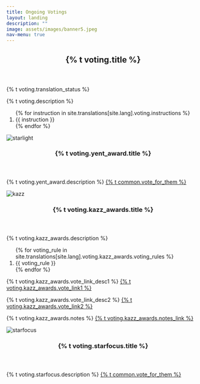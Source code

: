 ```yaml
---
title: Ongoing Votings
layout: landing
description: ""
image: assets/images/banner5.jpeg
nav-menu: true
---
```


<!-- Main -->
<div id="main">
    <section id="one">
        <div class="inner">
            <header class="major">
                <h2>{% t voting.title %}</h2>
            </header>
            <p>{% t voting.translation_status %}</p>
            <p>{% t voting.description %}</p>
            <ol>
                {% for instruction in site.translations[site.lang].voting.instructions %}
                    <li>{{ instruction }}</li>
                {% endfor %}
            </ol>
        </div>
    </section>
    <section id="two" class="spotlights">
        <section>
            <div class="image">
                <img src="{{ 'assets/images/r7.jpeg' | relative_url }}" alt="starlight" data-position="center center">
            </div>
            <div class="content">
                <div class="inner">
                    <header class="major">
                        <h3>{% t voting.yent_award.title %}</h3>
                    </header>
                    <p>{% t voting.yent_award.description %} <a class="vote-link" href="https://yentertainawards.mcot.net/vote/view/Rising">{% t common.vote_for_them %}</a></p>
                </div>
            </div>
        </section>
        <section>
            <div class="image">
                <img src="{{ 'assets/images/votekazz.png' | relative_url }}" alt="kazz" data-position="center center">
            </div>
            <div class="content">
                <div class="inner">
                    <header class="major">
                        <h3>{% t voting.kazz_awards.title %}</h3>
                    </header>
                    <p>{% t voting.kazz_awards.description %}</p>
                    <ol>
                        {% for voting_rule in site.translations[site.lang].voting.kazz_awards.voting_rules %}
                            <li>{{ voting_rule }}</li>
                        {% endfor %}
                    </ol>
                    <p>{% t voting.kazz_awards.vote_link_desc1 %} <a class="vote-link" href="https://worldwide.kazzmarket.com/product/vote-saowaisai-2024/">{% t voting.kazz_awards.vote_link1 %}</a></p>
                    <p>{% t voting.kazz_awards.vote_link_desc2 %} <a class="vote-link" href="https://today.line.me/th/v2/poll/JPmrlmM">{% t voting.kazz_awards.vote_link2 %}</a></p>
                    <p>{% t voting.kazz_awards.notes %} <a class="vote-link" href="https://x.com/4ever_Marvelous/status/1838082471415755176">{% t voting.kazz_awards.notes_link %}</a></p>
                </div>
            </div>
        </section>
        <section>
            <div class="image">
                <img src="{{ 'assets/images/starfocus.jpeg' | relative_url }}" alt="starfocus" data-position="center center">
            </div>
            <div class="content">
                <div class="inner">
                    <header class="major">
                        <h3>{% t voting.starfocus.title %}</h3>
                    </header>
                    <p>{% t voting.starfocus.description %} <a class="vote-link" href="https://www.starfocus.online/spu/704796635758186497">{% t common.vote_for_them %}</a></p>
                </div>
            </div>
        </section>
    </section>
</div>